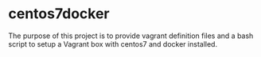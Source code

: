 # centos7docker

The purpose of this project is to provide vagrant definition files and a bash script to setup a Vagrant box with centos7 and docker installed.
